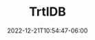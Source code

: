 ---
title: "TrtlDB"
date: 2022-12-21T10:54:47-06:00
lastmod: 2022-12-21T10:54:47-06:00
description: "Configuring the Trtl Database"
weight: 40
---